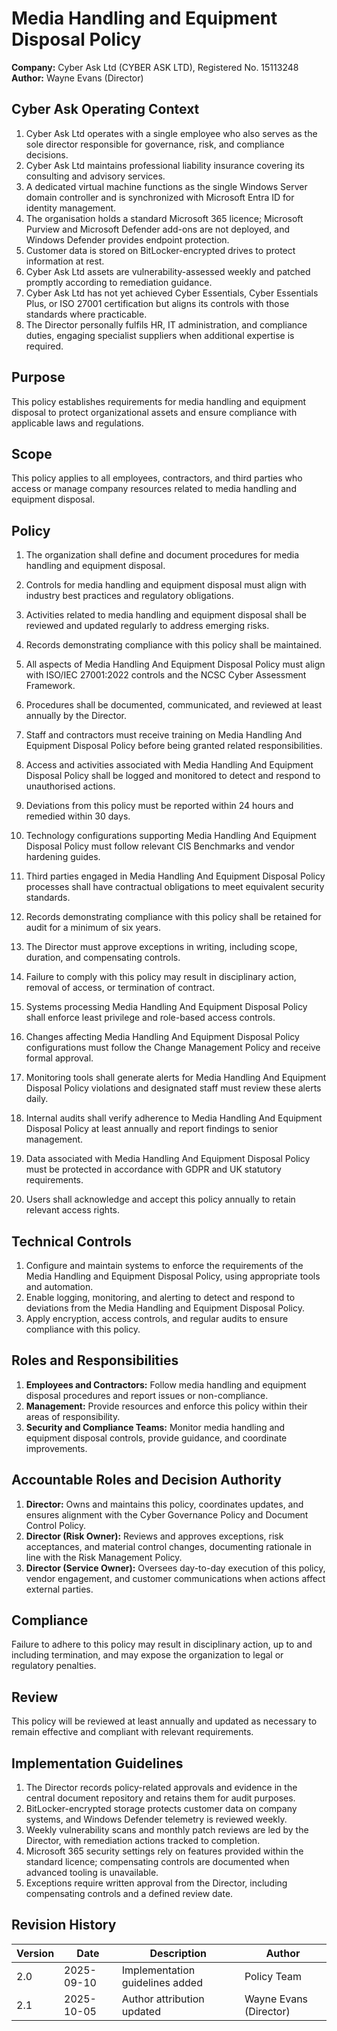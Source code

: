 # Media Handling and Equipment Disposal Policy

**Company:** Cyber Ask Ltd (CYBER ASK LTD), Registered No. 15113248  
**Author:** Wayne Evans (Director)

## Cyber Ask Operating Context

1. Cyber Ask Ltd operates with a single employee who also serves as the sole director responsible for governance, risk, and compliance decisions.
2. Cyber Ask Ltd maintains professional liability insurance covering its consulting and advisory services.
3. A dedicated virtual machine functions as the single Windows Server domain controller and is synchronized with Microsoft Entra ID for identity management.
4. The organisation holds a standard Microsoft 365 licence; Microsoft Purview and Microsoft Defender add-ons are not deployed, and Windows Defender provides endpoint protection.
5. Customer data is stored on BitLocker-encrypted drives to protect information at rest.
6. Cyber Ask Ltd assets are vulnerability-assessed weekly and patched promptly according to remediation guidance.
7. Cyber Ask Ltd has not yet achieved Cyber Essentials, Cyber Essentials Plus, or ISO 27001 certification but aligns its controls with those standards where practicable.
8. The Director personally fulfils HR, IT administration, and compliance duties, engaging specialist suppliers when additional expertise is required.



## Purpose

This policy establishes requirements for media handling and equipment disposal to protect organizational assets and ensure compliance with applicable laws and regulations.

## Scope

This policy applies to all employees, contractors, and third parties who access or manage company resources related to media handling and equipment disposal.

## Policy
1. The organization shall define and document procedures for media handling and equipment disposal.
2. Controls for media handling and equipment disposal must align with industry best practices and regulatory obligations.
3. Activities related to media handling and equipment disposal shall be reviewed and updated regularly to address emerging risks.
4. Records demonstrating compliance with this policy shall be maintained.

1. All aspects of Media Handling And Equipment Disposal Policy must align with ISO/IEC 27001:2022 controls and the NCSC Cyber Assessment Framework.
2. Procedures shall be documented, communicated, and reviewed at least annually by the Director.
3. Staff and contractors must receive training on Media Handling And Equipment Disposal Policy before being granted related responsibilities.
4. Access and activities associated with Media Handling And Equipment Disposal Policy shall be logged and monitored to detect and respond to unauthorised actions.
5. Deviations from this policy must be reported within 24 hours and remedied within 30 days.
6. Technology configurations supporting Media Handling And Equipment Disposal Policy must follow relevant CIS Benchmarks and vendor hardening guides.
7. Third parties engaged in Media Handling And Equipment Disposal Policy processes shall have contractual obligations to meet equivalent security standards.
8. Records demonstrating compliance with this policy shall be retained for audit for a minimum of six years.
9. The Director must approve exceptions in writing, including scope, duration, and compensating controls.
10. Failure to comply with this policy may result in disciplinary action, removal of access, or termination of contract.

1. Systems processing Media Handling And Equipment Disposal Policy shall enforce least privilege and role-based access controls.
2. Changes affecting Media Handling And Equipment Disposal Policy configurations must follow the Change Management Policy and receive formal approval.
3. Monitoring tools shall generate alerts for Media Handling And Equipment Disposal Policy violations and designated staff must review these alerts daily.
4. Internal audits shall verify adherence to Media Handling And Equipment Disposal Policy at least annually and report findings to senior management.
5. Data associated with Media Handling And Equipment Disposal Policy must be protected in accordance with GDPR and UK statutory requirements.
6. Users shall acknowledge and accept this policy annually to retain relevant access rights.

## Technical Controls

1. Configure and maintain systems to enforce the requirements of the Media Handling and Equipment Disposal Policy, using appropriate tools and automation.
2. Enable logging, monitoring, and alerting to detect and respond to deviations from the Media Handling and Equipment Disposal Policy.
3. Apply encryption, access controls, and regular audits to ensure compliance with this policy.

## Roles and Responsibilities

1. **Employees and Contractors:** Follow media handling and equipment disposal procedures and report issues or non-compliance.
2. **Management:** Provide resources and enforce this policy within their areas of responsibility.
3. **Security and Compliance Teams:** Monitor media handling and equipment disposal controls, provide guidance, and coordinate improvements.

## Accountable Roles and Decision Authority

1. **Director:** Owns and maintains this policy, coordinates updates, and ensures alignment with the Cyber Governance Policy and Document Control Policy.
2. **Director (Risk Owner):** Reviews and approves exceptions, risk acceptances, and material control changes, documenting rationale in line with the Risk Management Policy.
3. **Director (Service Owner):** Oversees day-to-day execution of this policy, vendor engagement, and customer communications when actions affect external parties.


## Compliance

Failure to adhere to this policy may result in disciplinary action, up to and including termination, and may expose the organization to legal or regulatory penalties.

## Review

This policy will be reviewed at least annually and updated as necessary to remain effective and compliant with relevant requirements.

## Implementation Guidelines
1. The Director records policy-related approvals and evidence in the central document repository and retains them for audit purposes.
2. BitLocker-encrypted storage protects customer data on company systems, and Windows Defender telemetry is reviewed weekly.
3. Weekly vulnerability scans and monthly patch reviews are led by the Director, with remediation actions tracked to completion.
4. Microsoft 365 security settings rely on features provided within the standard licence; compensating controls are documented when advanced tooling is unavailable.
5. Exceptions require written approval from the Director, including compensating controls and a defined review date.


## Revision History

| Version | Date | Description | Author |
| ------- | ---------- | ----------------------- | ------ |
| 2.0     | 2025-09-10 | Implementation guidelines added | Policy Team |
| 2.1     | 2025-10-05 | Author attribution updated | Wayne Evans (Director) |
